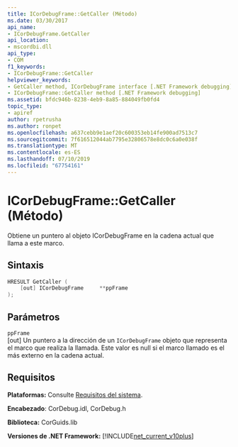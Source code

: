 ```yaml
---
title: ICorDebugFrame::GetCaller (Método)
ms.date: 03/30/2017
api_name:
- ICorDebugFrame.GetCaller
api_location:
- mscordbi.dll
api_type:
- COM
f1_keywords:
- ICorDebugFrame::GetCaller
helpviewer_keywords:
- GetCaller method, ICorDebugFrame interface [.NET Framework debugging]
- ICorDebugFrame::GetCaller method [.NET Framework debugging]
ms.assetid: bfdc946b-8238-4eb9-8a85-884049fb0fd4
topic_type:
- apiref
author: rpetrusha
ms.author: ronpet
ms.openlocfilehash: a637cebb9e1aef20c600353eb14fe900ad7513c7
ms.sourcegitcommit: 7f616512044ab7795e32806578e8dc0c6a0e038f
ms.translationtype: MT
ms.contentlocale: es-ES
ms.lasthandoff: 07/10/2019
ms.locfileid: "67754161"
---
```

# <a name="icordebugframegetcaller-method"></a>ICorDebugFrame::GetCaller (Método)
Obtiene un puntero al objeto ICorDebugFrame en la cadena actual que llama a este marco.  
  
## <a name="syntax"></a>Sintaxis  
  
```cpp  
HRESULT GetCaller (  
    [out] ICorDebugFrame     **ppFrame  
);  
```  
  
## <a name="parameters"></a>Parámetros  
 `ppFrame`  
 [out] Un puntero a la dirección de un `ICorDebugFrame` objeto que representa el marco que realiza la llamada. Este valor es null si el marco llamado es el más externo en la cadena actual.  
  
## <a name="requirements"></a>Requisitos  
 **Plataformas:** Consulte [Requisitos del sistema](../../../../docs/framework/get-started/system-requirements.md).  
  
 **Encabezado**: CorDebug.idl, CorDebug.h  
  
 **Biblioteca:** CorGuids.lib  
  
 **Versiones de .NET Framework:** [!INCLUDE[net_current_v10plus](../../../../includes/net-current-v10plus-md.md)]
